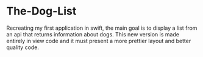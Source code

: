 # The-Dog-List

Recreating my first application in swift, the main goal is to display a list from an api that returns information about dogs. This new version is made entirely in view code and it must present a more prettier layout and better quality code.
